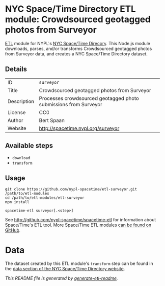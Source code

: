 # NYC Space/Time Directory ETL module: Crowdsourced geotagged photos from Surveyor

[ETL](https://en.wikipedia.org/wiki/Extract,_transform,_load) module for NYPL's [NYC Space/Time Direcory](http://spacetime.nypl.org/). This Node.js module downloads, parses, and/or transforms Crowdsourced geotagged photos from Surveyor data, and creates a NYC Space/Time Directory dataset.

## Details

<table>
<tbody>

<tr>
<td>ID</td>
<td><code>surveyor</code></td>
</tr>

<tr>
<td>Title</td>
<td>Crowdsourced geotagged photos from Surveyor</td>
</tr>

<tr>
<td>Description</td>
<td>Processes crowdsourced geotagged photo submissions from Surveyor</td>
</tr>

<tr>
<td>License</td>
<td>CC0</td>
</tr>

<tr>
<td>Author</td>
<td>Bert Spaan</td>
</tr>

<tr>
<td>Website</td>
<td><a href="http://spacetime.nypl.org/surveyor">http://spacetime.nypl.org/surveyor</a></td>
</tr>
</tbody>
</table>

## Available steps

  - `download`
  - `transform`

## Usage

```
git clone https://github.com/nypl-spacetime/etl-surveyor.git /path/to/etl-modules
cd /path/to/etl-modules/etl-surveyor
npm install

spacetime-etl surveyor[.<step>]
```

See http://github.com/nypl-spacetime/spacetime-etl for information about Space/Time's ETL tool. More Space/Time ETL modules [can be found on GitHub](https://github.com/search?utf8=%E2%9C%93&q=org%3Anypl-spacetime+etl-&type=Repositories&ref=advsearch&l=&l=).

# Data

The dataset created by this ETL module's `transform` step can be found in the [data section of the NYC Space/Time Directory website](http://spacetime.nypl.org/#data-surveyor).

_This README file is generated by [generate-etl-readme](https://github.com/nypl-spacetime/generate-etl-readme)._
